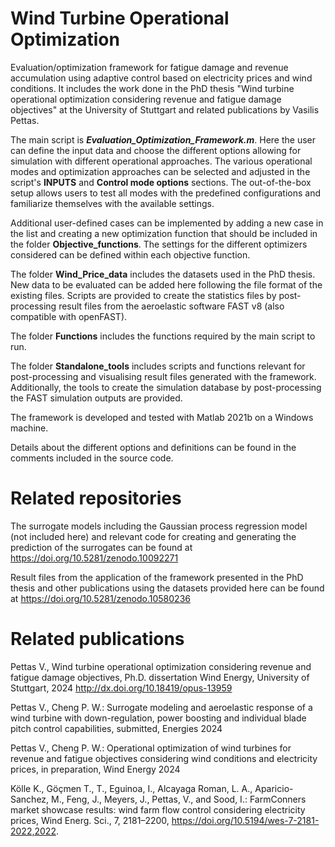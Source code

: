 # Wind Turbine Operational Optimization
Evaluation/optimization framework for fatigue damage and revenue accumulation using adaptive control based on electricity prices and wind conditions. It includes the work done in the PhD thesis "Wind turbine operational optimization considering revenue and fatigue damage objectives" at the University of Stuttgart and related publications by Vasilis Pettas.

The main script is **_Evaluation_Optimization_Framework.m_**. Here the user can define the input data and choose the different options allowing for simulation with different operational approaches. The various operational modes and optimization approaches can be selected and adjusted in the script's **INPUTS** and **Control mode options** sections. The out-of-the-box setup allows users to test all modes with the predefined configurations and familiarize themselves with the available settings. 

Additional user-defined cases can be implemented by adding a new case in the list and creating a new optimization function that should be included in the folder **Objective_functions**. The settings for the different optimizers considered can be defined within each objective function. 

The folder **Wind_Price_data** includes the datasets used in the PhD thesis. New data to be evaluated can be added here following the file format of the existing files. Scripts are provided to create the statistics files by post-processing result files from the aeroelastic software FAST v8 (also compatible with openFAST).  

The folder **Functions** includes the functions required by the main script to run.

The folder **Standalone_tools** includes scripts and functions relevant for post-processing and visualising result files generated with the framework. Additionally, the tools to create the simulation database by post-processing the FAST simulation outputs are provided. 

The framework is developed and tested with Matlab 2021b on a Windows machine. 

Details about the different options and definitions can be found in the comments included in the source code.


# Related repositories

The surrogate models including the Gaussian process regression model (not included here) and relevant code for creating and generating the prediction of the surrogates can be found at https://doi.org/10.5281/zenodo.10092271

Result files from the application of the framework presented in the PhD thesis and other publications using the datasets provided here can be found at https://doi.org/10.5281/zenodo.10580236


# Related publications

Pettas V., Wind turbine operational optimization considering revenue and fatigue damage objectives, Ph.D. dissertation Wind Energy, University of Stuttgart, 2024 http://dx.doi.org/10.18419/opus-13959

Pettas V., Cheng P. W.: Surrogate modeling and aeroelastic response of a wind turbine with down-regulation, power boosting and individual blade pitch control capabilities, submitted, Energies 2024

Pettas V., Cheng P. W.: Operational optimization of wind turbines for revenue and fatigue objectives considering wind conditions and electricity prices, in preparation, Wind Energy 2024

Kölle K., Göçmen T., T., Eguinoa, I., Alcayaga Roman, L. A., Aparicio-Sanchez, M., Feng, J., Meyers, J., Pettas, V., and Sood, I.: FarmConners market showcase results: wind farm flow control considering electricity prices, Wind Energ. Sci., 7, 2181–2200, https://doi.org/10.5194/wes-7-2181-2022,2022.
